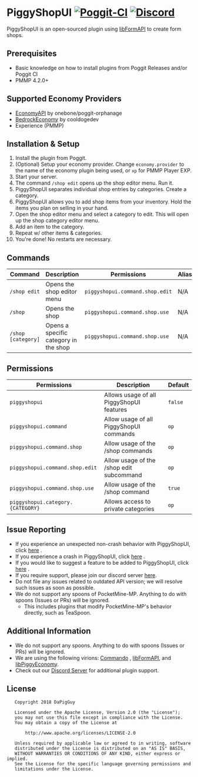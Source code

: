# PiggyShopUI [![Poggit-CI](https://poggit.pmmp.io/shield.dl/PiggyShopUI)](https://poggit.pmmp.io/p/PiggyShopUI) [![Discord](https://img.shields.io/discord/330850307607363585?logo=discord)](https://discord.gg/qmnDsSD)

PiggyShopUI is an open-sourced plugin using [libFormAPI](https://github.com/jojoe77777/FormAPI) to create form shops.

## Prerequisites

* Basic knowledge on how to install plugins from Poggit Releases and/or Poggit CI
* PMMP 4.2.0+

## Supported Economy Providers

* [EconomyAPI](https://poggit.pmmp.io/p/EconomyAPI) by onebone/poggit-orphanage
* [BedrockEconomy](https://poggit.pmmp.io/p/BedrockEconomy) by cooldogedev
* Experience (PMMP)

## Installation & Setup

1. Install the plugin from Poggit.
2. (Optional) Setup your economy provider. Change `economy.provider` to the name of the economy plugin being used,
   or `xp` for PMMP Player EXP.
3. Start your server.
4. The command `/shop edit` opens up the shop editor menu. Run it.
5. PiggyShopUI separates individual shop entries by categories. Create a category.
6. PiggyShopUI allows you to add shop items from your inventory. Hold the items you plan on selling in your hand.
7. Open the shop editor menu and select a category to edit. This will open up the shop category editor menu.
8. Add an item to the category.
9. Repeat w/ other items & categories.
10. You're done! No restarts are necessary.

## Commands

| Command            | Description                           | Permissions                     | Aliases |
|--------------------|---------------------------------------|---------------------------------|---------|
| `/shop edit`       | Opens the shop editor menu            | `piggyshopui.command.shop.edit` | N/A     |
| `/shop`            | Opens the shop                        | `piggyshopui.command.shop.use`  | N/A     |
| `/shop [category]` | Opens a specific category in the shop | `piggyshopui.command.shop.use`  | N/A     |

## Permissions

| Permissions                       | Description                              | Default |
|-----------------------------------|------------------------------------------|---------|
| `piggyshopui`                     | Allows usage of all PiggyShopUI features | `false` |
| `piggyshopui.command`             | Allow usage of all PiggyShopUI commands  | `op`    |
| `piggyshopui.command.shop`        | Allow usage of the /shop commands        | `op`    |
| `piggyshopui.command.shop.edit`   | Allow usage of the /shop edit subcommand | `op`    |
| `piggyshopui.command.shop.use`    | Allow usage of the /shop command         | `true`  |
| `piggyshopui.category.{CATEGORY}` | Allows access to private categories      | `op`    |

## Issue Reporting

* If you experience an unexpected non-crash behavior with PiggyShopUI,
  click [here](https://github.com/DaPigGuy/PiggyShopUI/issues/new?assignees=DaPigGuy&labels=bug&template=bug_report.md&title=)
  .
* If you experience a crash in PiggyShopUI,
  click [here](https://github.com/DaPigGuy/PiggyShopUI/issues/new?assignees=DaPigGuy&labels=bug&template=crash.md&title=)
  .
* If you would like to suggest a feature to be added to PiggyShopUI,
  click [here](https://github.com/DaPigGuy/PiggyShopUI/issues/new?assignees=DaPigGuy&labels=suggestion&template=suggestion.md&title=)
  .
* If you require support, please join our discord server [here](https://discord.gg/qmnDsSD).
* Do not file any issues related to outdated API version; we will resolve such issues as soon as possible.
* We do not support any spoons of PocketMine-MP. Anything to do with spoons (Issues or PRs) will be ignored.
    * This includes plugins that modify PocketMine-MP's behavior directly, such as TeaSpoon.

## Additional Information

* We do not support any spoons. Anything to do with spoons (Issues or PRs) will be ignored.
* We are using the following virions: [Commando](https://github.com/CortexPE/Commando)
  , [libFormAPI](https://github.com/jojoe77777/FormAPI),
  and [libPiggyEconomy](https://github.com/DaPigGuy/libPiggyEconomy).
* Check out our [Discord Server](https://discord.gg/qmnDsSD) for additional plugin support.

## License

```
   Copyright 2018 DaPigGuy

   Licensed under the Apache License, Version 2.0 (the "License");
   you may not use this file except in compliance with the License.
   You may obtain a copy of the License at

       http://www.apache.org/licenses/LICENSE-2.0

   Unless required by applicable law or agreed to in writing, software
   distributed under the License is distributed on an "AS IS" BASIS,
   WITHOUT WARRANTIES OR CONDITIONS OF ANY KIND, either express or implied.
   See the License for the specific language governing permissions and
   limitations under the License.

```
